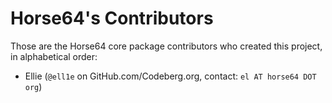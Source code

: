 
Horse64's Contributors
======================

Those are the Horse64 core package contributors who created this project,
in alphabetical order:

- Ellie (`@ell1e` on GitHub.com/Codeberg.org, contact: `el AT horse64 DOT org`)

